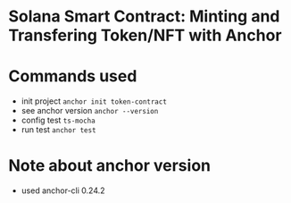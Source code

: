 # Solana Smart Contract: Minting and Transfering Token/NFT with Anchor

# Commands used
- init project `anchor init token-contract`
- see anchor version `anchor --version `
- config test `ts-mocha`
- run test `anchor test`

# Note about anchor version
- used anchor-cli 0.24.2
